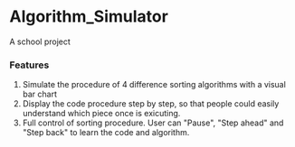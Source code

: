 # Algorithm_Simulator
A school project

### Features
1. Simulate the procedure of 4 difference sorting algorithms with a visual bar chart
2. Display the code procedure step by step, so that people could easily understand which piece once is exicuting.
3. Full control of sorting procedure. User can "Pause", "Step ahead" and "Step back" to learn the code and algorithm.
